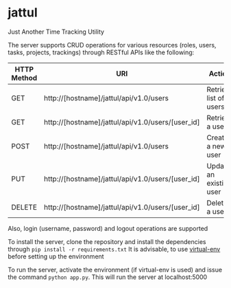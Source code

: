 # jattul
Just Another Time Tracking Utility


The server supports CRUD operations for various resources (roles, users, tasks, projects, trackings)
through RESTful APIs like the following:

HTTP Method |	URI                                               | Action
----------- | ------------------------------------------------- | -----------------------
GET         |	http://[hostname]/jattul/api/v1.0/users           | Retrieve list of users
GET	        | http://[hostname]/jattul/api/v1.0/users/[user_id]	| Retrieve a user
POST        | http://[hostname]/jattul/api/v1.0/users           | Create a new user
PUT         | http://[hostname]/jattul/api/v1.0/users/[user_id] | Update an existing user
DELETE      | http://[hostname]/jattul/api/v1.0/users/[user_id] | Delete a user

Also, login (username, password) and logout operations are supported

To install the server, clone the repository and install the dependencies through `pip install -r requirements.txt`
It is advisable, to use [virtual-env](https://virtualenv.pypa.io) before setting up the environment

To run the server, activate the environment (if virtual-env is used) and issue the command `python app.py`.
This will run the server at localhost:5000
